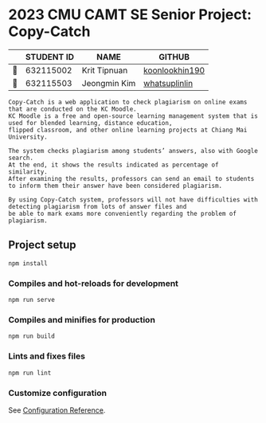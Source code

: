 # 2023 CMU CAMT SE Senior Project: Copy-Catch

| | STUDENT ID | NAME | GITHUB |
| - | - | - | - |
| 🐻 | 632115002 | Krit Tipnuan | [koonlookhin190](https://github.com/koonlookhin190) |
| 🐤 | 632115503 | Jeongmin Kim | [whatsuplinlin](https://github.com/whatsuplinlin) |

```
Copy-Catch is a web application to check plagiarism on online exams that are conducted on the KC Moodle. 
KC Moodle is a free and open-source learning management system that is used for blended learning, distance education, 
flipped classroom, and other online learning projects at Chiang Mai University.  

The system checks plagiarism among students’ answers, also with Google search. 
At the end, it shows the results indicated as percentage of similarity. 
After examining the results, professors can send an email to students to inform them their answer have been considered plagiarism.

By using Copy-Catch system, professors will not have difficulties with detecting plagiarism from lots of answer files and 
be able to mark exams more conveniently regarding the problem of plagiarism.  
```

## Project setup
```
npm install
```

### Compiles and hot-reloads for development
```
npm run serve
```

### Compiles and minifies for production
```
npm run build
```

### Lints and fixes files
```
npm run lint
```

### Customize configuration
See [Configuration Reference](https://cli.vuejs.org/config/).
